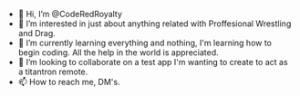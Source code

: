 - 👋 Hi, I’m @CodeRedRoyalty
- 👀 I’m interested in just about anything related with Proffesional Wrestling and Drag.
- 🌱 I’m currently learning everything and nothing, I'm learning how to begin coding. All the help in the world is appreciated.
- 💞️ I’m looking to collaborate on a test app I'm wanting to create to act as a titantron remote.  
- 📫 How to reach me, DM's.

